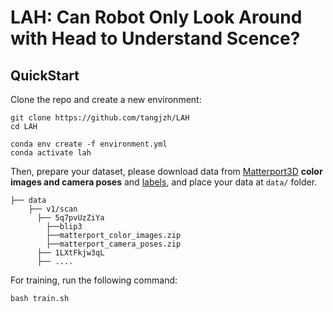 # LAH: Can Robot Only Look Around with Head to Understand Scence?

## QuickStart

Clone the repo and create a new environment:

```shell
git clone https://github.com/tangjzh/LAH
cd LAH

conda env create -f environment.yml
conda activate lah
```

Then, prepare your dataset, please download data from [Matterport3D](https://niessner.github.io/Matterport/) **color images and camera poses** and [labels](https://www.dropbox.com/scl/fi/recc3utsvmkbgc2vjqxur/mp3d_skybox.tar?rlkey=ywlz7zvyu25ovccacmc3iifwe&dl=0), and place your data at `data/` folder.

```shell
├── data
    ├── v1/scan
      ├── 5q7pvUzZiYa
        ├──blip3
        ├──matterport_color_images.zip
        ├──matterport_camera_poses.zip
      ├── 1LXtFkjw3qL
      ├── ....
```

For training, run the following command:

```shell
bash train.sh
```
